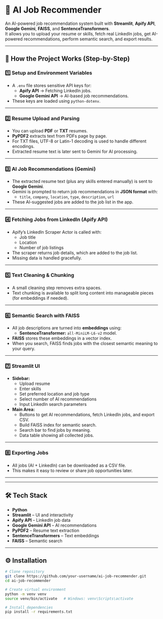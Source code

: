 # 💼 AI Job Recommender

An AI-powered job recommendation system built with **Streamlit**, **Apify API**, **Google Gemini**, **FAISS**, and **SentenceTransformers**.  
It allows you to upload your resume or skills, fetch real LinkedIn jobs, get AI-powered recommendations, perform semantic search, and export results.

---

## 📌 How the Project Works (Step-by-Step)

### 1️⃣ **Setup and Environment Variables**
- A `.env` file stores sensitive API keys for:
  - **Apify API** → Fetching LinkedIn jobs.
  - **Google Gemini API** → AI-based job recommendations.
- These keys are loaded using `python-dotenv`.

---

### 2️⃣ **Resume Upload and Parsing**
- You can upload **PDF** or **TXT** resumes.
- **PyPDF2** extracts text from PDFs page by page.
- For TXT files, UTF-8 or Latin-1 decoding is used to handle different encodings.
- Extracted resume text is later sent to Gemini for AI processing.

---

### 3️⃣ **AI Job Recommendations (Gemini)**
- The extracted resume text (plus any skills entered manually) is sent to **Google Gemini**.
- Gemini is prompted to return job recommendations in **JSON format** with:
  - `title`, `company`, `location`, `type`, `description`, `url`
- These AI-suggested jobs are added to the job list in the app.

---

### 4️⃣ **Fetching Jobs from LinkedIn (Apify API)**
- Apify’s LinkedIn Scraper Actor is called with:
  - Job title
  - Location
  - Number of job listings
- The scraper returns job details, which are added to the job list.
- Missing data is handled gracefully.

---

### 5️⃣ **Text Cleaning & Chunking**
- A small cleaning step removes extra spaces.
- Text chunking is available to split long content into manageable pieces (for embeddings if needed).

---

### 6️⃣ **Semantic Search with FAISS**
- All job descriptions are turned into **embeddings** using:
  - **SentenceTransformer:** `all-MiniLM-L6-v2` model.
- **FAISS** stores these embeddings in a vector index.
- When you search, FAISS finds jobs with the closest semantic meaning to your query.

---

### 7️⃣ **Streamlit UI**
- **Sidebar:**
  - Upload resume
  - Enter skills
  - Set preferred location and job type
  - Select number of AI recommendations
  - Input LinkedIn search parameters
- **Main Area:**
  - Buttons to get AI recommendations, fetch LinkedIn jobs, and export CSV.
  - Build FAISS index for semantic search.
  - Search bar to find jobs by meaning.
  - Data table showing all collected jobs.

---

### 8️⃣ **Exporting Jobs**
- All jobs (AI + LinkedIn) can be downloaded as a CSV file.
- This makes it easy to review or share job opportunities later.

---

---

## 🛠 Tech Stack
- **Python**
- **Streamlit** – UI and interactivity
- **Apify API** – LinkedIn job data
- **Google Gemini API** – AI recommendations
- **PyPDF2** – Resume text extraction
- **SentenceTransformers** – Text embeddings
- **FAISS** – Semantic search

---

## ⚙️ Installation

```bash
# Clone repository
git clone https://github.com/your-username/ai-job-recommender.git
cd ai-job-recommender

# Create virtual environment
python -m venv venv
source venv/bin/activate   # Windows: venv\Scripts\activate

# Install dependencies
pip install -r requirements.txt
